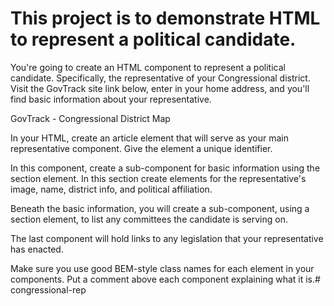 # This project is to demonstrate HTML to represent a political candidate.

You're going to create an HTML component to represent a political candidate. Specifically, the representative of your Congressional district. Visit the GovTrack site link below, enter in your home address, and you'll find basic information about your representative.

GovTrack - Congressional District Map

In your HTML, create an article element that will serve as your main representative component. Give the element a unique identifier.

In this component, create a sub-component for basic information using the section element. In this section create elements for the representative's image, name, district info, and political affiliation.

Beneath the basic information, you will create a sub-component, using a section element, to list any committees the candidate is serving on.

The last component will hold links to any legislation that your representative has enacted.

Make sure you use good BEM-style class names for each element in your components. Put a comment above each component explaining what it is.# congressional-rep
